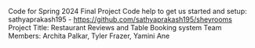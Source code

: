 Code for Spring 2024 Final Project
Code help to get us started and setup: sathyaprakash195 - https://github.com/sathyaprakash195/sheyrooms
Project Title: Restaurant Reviews and Table Booking system
Team Members:
Archita Palkar, Tyler Frazer, Yamini Ane

